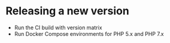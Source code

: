 # Releasing a new version
- Run the CI build with version matrix
- Run Docker Compose environments for PHP 5.x and PHP 7.x